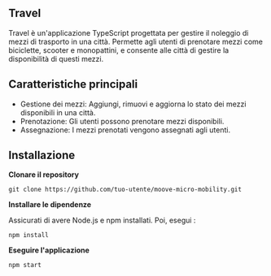 ## Travel

Travel è un'applicazione TypeScript progettata per gestire il noleggio di mezzi di trasporto in una città. Permette agli utenti di prenotare mezzi come biciclette, scooter e monopattini, e consente alle città di gestire la disponibilità di questi mezzi.

## Caratteristiche principali

- Gestione dei mezzi: Aggiungi, rimuovi e aggiorna lo stato dei mezzi disponibili in una città.
- Prenotazione: Gli utenti possono prenotare mezzi disponibili.
- Assegnazione: I mezzi prenotati vengono assegnati agli utenti.

## Installazione

**Clonare il repository**

`git clone https://github.com/tuo-utente/moove-micro-mobility.git`

**Installare le dipendenze**

Assicurati di avere Node.js e npm installati. Poi, esegui :

`npm install`

**Eseguire l'applicazione**

`npm start`
